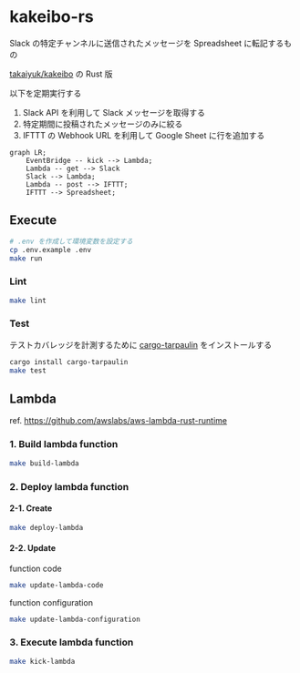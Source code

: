 # kakeibo-rs

Slack の特定チャンネルに送信されたメッセージを Spreadsheet に転記するもの

[takaiyuk/kakeibo](https://github.com/takaiyuk/kakeibo) の Rust 版

以下を定期実行する

1. Slack API を利用して Slack メッセージを取得する
2. 特定期間に投稿されたメッセージのみに絞る
3. IFTTT の Webhook URL を利用して Google Sheet に行を追加する

```mermaid
graph LR;
    EventBridge -- kick --> Lambda;
    Lambda -- get --> Slack
    Slack --> Lambda;
    Lambda -- post --> IFTTT;
    IFTTT --> Spreadsheet;
```

## Execute

```sh
# .env を作成して環境変数を設定する
cp .env.example .env
make run
```

### Lint

```sh
make lint
```

### Test

テストカバレッジを計測するために [cargo-tarpaulin](https://github.com/xd009642/tarpaulin) をインストールする

```sh
cargo install cargo-tarpaulin
make test
```

## Lambda

ref. https://github.com/awslabs/aws-lambda-rust-runtime

### 1. Build lambda function

```sh
make build-lambda
```

### 2. Deploy lambda function

#### 2-1. Create

```sh
make deploy-lambda
```

#### 2-2. Update

function code

```sh
make update-lambda-code
```

function configuration

```sh
make update-lambda-configuration
```

### 3. Execute lambda function

```sh
make kick-lambda
```
